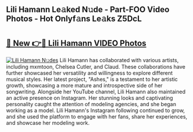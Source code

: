 ## Lili Hamann Le𝚊ked N𝚞de - Part-FOO Video Photos - Hot Onlyf𝚊ns Le𝚊ks Z5DcL

# <h2><a href="http://ab36775.deff.icu/?id=Lili+Hamann">🔗 New 👉🔴 Lili Hamann VIDEO Photos</a></h2>

[![Lili Hamann N𝚞des](https://i.imgur.com/rIISA9y.gif)](http://ab36775.deff.icu/?id=Lili+Hamann)
Lili Hamann has collaborated with various artists, including mxmtoon, Chelsea Cutler, and Claud. These collaborations have further showcased her versatility and willingness to explore different musical styles. Her latest project, "Ashes," is a testament to her artistic growth, showcasing a more mature and introspective side of her songwriting. Alongside her YouTube channel, Lili Hamann also maintained an active presence on Instagram. Her stunning looks and captivating personality caught the attention of modeling agencies, and she began working as a model. Lili Hamann's Instagram following continued to grow, and she used the platform to engage with her fans, share her experiences, and showcase her modeling work.
